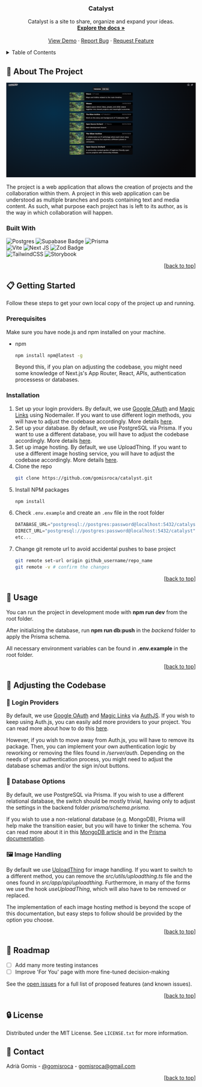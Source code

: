 <div align="center" id="readme-top">

<h3 align="center">Catalyst</h3>

  <p align="center">
    Catalyst is a site to share, organize and expand your ideas.
    <br />
    <a href="https://github.com/gomisroca/catalyst"><strong>Explore the docs »</strong></a>
    <br />
    <br />
    <a href="https://be-catalyst.vercel.app/">View Demo</a>
    ·
    <a href="https://github.com/gomisroca/catalyst/issues/new?labels=bug&template=bug-report---.md">Report Bug</a>
    ·
    <a href="https://github.com/gomisroca/catalyst/issues/new?labels=enhancement&template=feature-request---.md">Request Feature</a>
  </p>
</div>

<!-- TABLE OF CONTENTS -->
<details>
  <summary>Table of Contents</summary>
  <ol>
    <li>
      <a href="#about-the-project">About The Project</a>
      <ul>
        <li><a href="#built-with">Built With</a></li>
      </ul>
    </li>
    <li>
      <a href="#getting-started">Getting Started</a>
      <ul>
        <li><a href="#prerequisites">Prerequisites</a></li>
        <li><a href="#installation">Installation</a></li>
      </ul>
    </li>
    <li><a href="#usage">Usage</a></li>
    <li>
      <a href="#adjustments">Adjusting the Codebase</a>
      <ul>
        <li><a href="#login-providers">Login Providers</a></li>
        <li><a href="#database-options">Database Options</a></li>
        <li><a href="#image-handling">Image Handling</a></li>
      </ul>
    </li>
    <li><a href="#roadmap">Roadmap</a></li>
    <li><a href="#license">License</a></li>
    <li><a href="#contact">Contact</a></li>
  </ol>
</details>

<!-- ABOUT THE PROJECT -->
<h2 id="about-the-project">📡 About The Project</h2>

![Catalyst Screen Shot](public/screenshot.png)

The project is a web application that allows the creation of projects and the collaboration within them. A project in this web application can be understood as multiple branches and posts containing text and media content. As such, what purpose each project has is left to its author, as is the way in which collaboration will happen.

### Built With

![Postgres](https://img.shields.io/badge/postgres-%23316192.svg?style=for-the-badge&logo=postgresql&logoColor=white)
![Supabase Badge](https://img.shields.io/badge/Supabase-3FCF8E?logo=supabase&logoColor=fff&style=for-the-badge)
![Prisma](https://img.shields.io/badge/Prisma-3982CE?style=for-the-badge&logo=Prisma&logoColor=white)  
![Vite](https://img.shields.io/badge/vite-%23646CFF.svg?style=for-the-badge&logo=vite&logoColor=white)
![Next JS](https://img.shields.io/badge/Next-black?style=for-the-badge&logo=next.js&logoColor=white)
![Zod Badge](https://img.shields.io/badge/Zod-3E67B1?logo=zod&logoColor=fff&style=for-the-badge)  
![TailwindCSS](https://img.shields.io/badge/tailwindcss-%2338B2AC.svg?style=for-the-badge&logo=tailwind-css&logoColor=white)
![Storybook](https://img.shields.io/badge/-Storybook-FF4785?style=for-the-badge&logo=storybook&logoColor=white)

<p align="right">[<a href="#readme-top">back to top</a>]</p>

<!-- GETTING STARTED -->
<h2 id="getting-started">📋 Getting Started</h2>

Follow these steps to get your own local copy of the project up and running.

<h3 id="prerequisites">Prerequisites</h3>

Make sure you have node.js and npm installed on your machine.

- npm
  ```sh
  npm install npm@latest -g
  ```
  Beyond this, if you plan on adjusting the codebase, you might need some knowledge of Next.js's App Router, React, APIs, authentication processess or databases.

<h3 id="installation">Installation</h3>

1. Set up your login providers. By default, we use [Google OAuth](https://authjs.dev/getting-started/providers/google) and [Magic Links](https://authjs.dev/getting-started/providers/nodemailer) using Nodemailer. If you want to use different login methods, you will have to adjust the codebase accordingly. More details [here](#login-providers).
2. Set up your database. By default, we use PostgreSQL via Prisma. If you want to use a different database, you will have to adjust the codebase accordingly. More details [here](#database-options).
3. Set up image hosting. By default, we use UploadThing. If you want to use a different image hosting service, you will have to adjust the codebase accordingly. More details [here](#image-hosting).
4. Clone the repo
   ```sh
   git clone https://github.com/gomisroca/catalyst.git
   ```
5. Install NPM packages
   ```sh
   npm install
   ```
6. Check `.env.example` and create an `.env` file in the root folder
   ```js
   DATABASE_URL="postgresql://postgres:password@localhost:5432/catalyst"
   DIRECT_URL="postgresql://postgres:password@localhost:5432/catalyst"
   etc...
   ```
7. Change git remote url to avoid accidental pushes to base project
   ```sh
   git remote set-url origin github_username/repo_name
   git remote -v # confirm the changes
   ```

<p align="right">[<a href="#readme-top">back to top</a>]</p>

<!-- USAGE EXAMPLES -->
<h2 id="usage">💠 Usage</h2>

You can run the project in development mode with **npm run dev** from the root folder.

After initializing the database, run **npm run db:push** in the _backend_ folder to apply the Prisma schema.

All necessary environment variables can be found in **.env.example** in the root folder.

<p align="right">[<a href="#readme-top">back to top</a>]</p>

<!-- ADJUSTMENTS -->
<h2 id="adjustments">🔨 Adjusting the Codebase</h2>

  <h3 id="login-providers">🔑 Login Providers</h3>

By default, we use [Google OAuth](https://authjs.dev/getting-started/providers/google) and [Magic Links](https://authjs.dev/getting-started/providers/nodemailer) via [AuthJS](https://authjs.dev/). If you wish to keep using Auth.js, you can easily add more providers to your project. You can read more about how to do this [here](https://authjs.dev/getting-started/authentication).

However, if you wish to move away from Auth.js, you will have to remove its package.
Then, you can implement your own authentication logic by reworking or removing the files found in _/server/auth_. Depending on the needs of your authentication process, you might need to adjust the database schemas and/or the sign in/out buttons.

  <h3 id="database-options">💾 Database Options</h3>

By default, we use PostgreSQL via Prisma. If you wish to use a different relational database, the switch should be mostly trivial, having only to adjust the settings in the backend folder _prisma/schema.prisma_.

If you wish to use a non-relational database (e.g. MongoDB), Prisma will help make the transition easier, but you will have to tinker the schema. You can read more about it in this [MongoDB article](https://www.mongodb.com/resources/compare/mongodb-postgresql/dsl-migrating-postgres-to-mongodb) and in the [Prisma documentation](https://www.prisma.io/docs/getting-started/setup-prisma/add-to-existing-project/mongodb-typescript-mongodb).

  <h3 id="image-handling">🖼️ Image Handling</h3>

By default we use [UploadThing](https://docs.uploadthing.com) for image handling. If you want to switch to a different method, you can remove the _src/utils/uploadthing.ts_ file and the ones found in _src/app/api/uploadthing_. Furthermore, in many of the forms we use the hook _useUploadThing_, which will also have to be removed or replaced.

The implementation of each image hosting method is beyond the scope of this documentation, but easy steps to follow should be provided by the option you choose.

<p align="right">[<a href="#readme-top">back to top</a>]</p>

<!-- ROADMAP -->
<h2 id="roadmap">📍 Roadmap</h2>

- [ ] Add many more testing instances
- [ ] Improve 'For You' page with more fine-tuned decision-making

See the [open issues](https://github.com/gomisroca/catalyst/issues) for a full list of proposed features (and known issues).

<p align="right">[<a href="#readme-top">back to top</a>]</p>

<!-- LICENSE -->
<h2 id="license">🔒 License</h2>

Distributed under the MIT License. See `LICENSE.txt` for more information.

<!-- CONTACT -->
<h2 id="contact">📧 Contact</h2>

Adrià Gomis - [@gomisroca](https://github.com/gomisroca) - gomisroca@gmail.com

<p align="right">[<a href="#readme-top">back to top</a>]</p>
